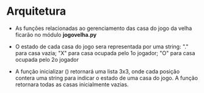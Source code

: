 
# Arquitetura 
 
* As funções relacionadas ao gerenciamento das casa do 
jogo da velha ficarão no módulo **jogovelha.py**

* O estado de cada casa do jogo sera representada por uma
string: "." para casa vazia; "X" para casa ocupada pelo 1o
jogador; "O" para casa ocupada pelo 2o jogador

* A função inicializar () retornará uma lista 3x3, onde cada
posição contera uma string para indicar o estado de uma
casa do jogo. A função retornara todas as casas
inicialmente vazias.
